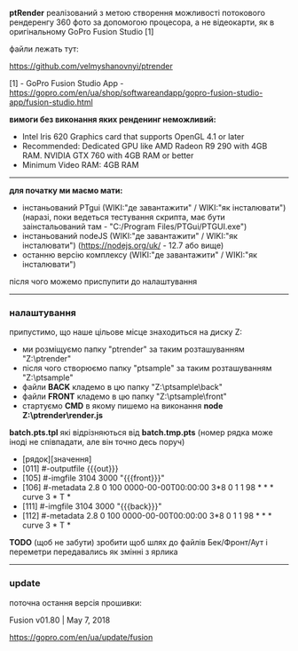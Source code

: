 __ptRender__ реалізований з метою створення можливості потокового рендеренгу 360 фото за допомогою процесора, а не відеокарти, як в оригінальному GoPro Fusion Studio [1]

файли лежать тут:

https://github.com/velmyshanovnyi/ptrender


[1] - GoPro Fusion Studio App - https://gopro.com/en/ua/shop/softwareandapp/gopro-fusion-studio-app/fusion-studio.html

__вимоги без виконання яких ренденинг неможливий:__

- Intel Iris 620 Graphics card that supports OpenGL 4.1 or later 
- Recommended: Dedicated GPU like AMD Radeon R9 290 with 4GB RAM. NVIDIA GTX 760 with 4GB RAM or better 
- Minimum Video RAM: 4GB RAM


-----

__для початку ми маємо мати:__

- інстаньований PTgui  (WIKI:"де завантажити" / WIKI:"як інсталювати") (наразі, поки ведеться тестування скрипта, має бути заінстальований там - "C:/Program Files/PTGui/PTGUI.exe")
- інстаньований nodeJS (WIKI:"де завантажити" / WIKI:"як інсталювати") (https://nodejs.org/uk/ - 12.7 або вище) 
- останню версію комплексу (WIKI:"де завантажити" / WIKI:"як інсталювати")

після чого можемо приспупити до налаштування

-----
### налаштування ###

припустимо, що наше цільове місце знаходиться на диску Z:

- ми розміщуємо папку "ptrender" за таким розташуванням "Z:\ptrender\"
- після чого створюємо папку "ptsample" за таким розташуванням "Z:\ptsample\"
- файли __BACK__  кладемо в цю папку "Z:\ptsample\back"
- файли __FRONT__ кладемо в цю папку "Z:\ptsample\front"
- стартуємо __CMD__ в якому пишемо на виконання __node Z:\ptrender\render.js__


__batch.pts.tpl__ які відрізняються від __batch.tmp.pts__
(номер рядка може іноді не співпадати, але він точно десь поруч)
- [рядок][значення]
- [011] #-outputfile {{{out}}}
- [105] #-imgfile 3104 3000 "{{{front}}}"
- [106] #-metadata 2.8 0 100 0000-00-00T00:00:00 3*8 0 1 1 98 * * * curve 3 * T *
- [111] #-imgfile 3104 3000 "{{{back}}}"
- [112] #-metadata 2.8 0 100 0000-00-00T00:00:00 3*8 0 1 1 98 * * * curve 3 * T *



__TODO__ (щоб  не забути) зробити щоб шлях до файлів Бек/Фронт/Аут і переметри передавались як змінні з ярлика

-----

### update ###

поточна остання версія прошивки:

Fusion v01.80 | May 7, 2018 

https://gopro.com/en/ua/update/fusion





